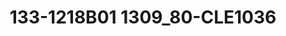 ---
title: 133-1218B01 1309_80-CLE1036
image: 133-1218B01 1309_80-CLE1036.jpg
brand: sposo
layout: vestito
---